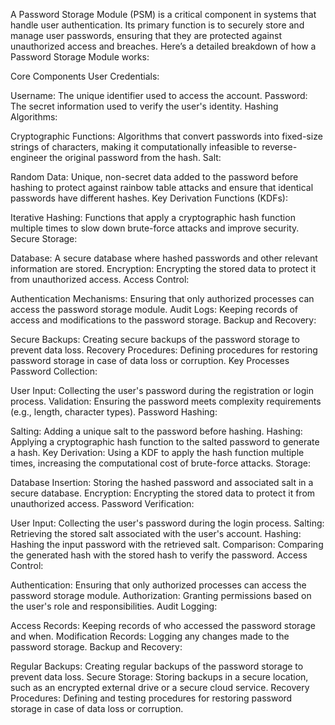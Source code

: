 A Password Storage Module (PSM) is a critical component in systems that handle user authentication. Its primary function is to securely store and manage user passwords, ensuring that they are protected against unauthorized access and breaches. Here’s a detailed breakdown of how a Password Storage Module works:

Core Components
User Credentials:

Username: The unique identifier used to access the account.
Password: The secret information used to verify the user's identity.
Hashing Algorithms:

Cryptographic Functions: Algorithms that convert passwords into fixed-size strings of characters, making it computationally infeasible to reverse-engineer the original password from the hash.
Salt:

Random Data: Unique, non-secret data added to the password before hashing to protect against rainbow table attacks and ensure that identical passwords have different hashes.
Key Derivation Functions (KDFs):

Iterative Hashing: Functions that apply a cryptographic hash function multiple times to slow down brute-force attacks and improve security.
Secure Storage:

Database: A secure database where hashed passwords and other relevant information are stored.
Encryption: Encrypting the stored data to protect it from unauthorized access.
Access Control:

Authentication Mechanisms: Ensuring that only authorized processes can access the password storage module.
Audit Logs: Keeping records of access and modifications to the password storage.
Backup and Recovery:

Secure Backups: Creating secure backups of the password storage to prevent data loss.
Recovery Procedures: Defining procedures for restoring password storage in case of data loss or corruption.
Key Processes
Password Collection:

User Input: Collecting the user's password during the registration or login process.
Validation: Ensuring the password meets complexity requirements (e.g., length, character types).
Password Hashing:

Salting: Adding a unique salt to the password before hashing.
Hashing: Applying a cryptographic hash function to the salted password to generate a hash.
Key Derivation: Using a KDF to apply the hash function multiple times, increasing the computational cost of brute-force attacks.
Storage:

Database Insertion: Storing the hashed password and associated salt in a secure database.
Encryption: Encrypting the stored data to protect it from unauthorized access.
Password Verification:

User Input: Collecting the user's password during the login process.
Salting: Retrieving the stored salt associated with the user's account.
Hashing: Hashing the input password with the retrieved salt.
Comparison: Comparing the generated hash with the stored hash to verify the password.
Access Control:

Authentication: Ensuring that only authorized processes can access the password storage module.
Authorization: Granting permissions based on the user's role and responsibilities.
Audit Logging:

Access Records: Keeping records of who accessed the password storage and when.
Modification Records: Logging any changes made to the password storage.
Backup and Recovery:

Regular Backups: Creating regular backups of the password storage to prevent data loss.
Secure Storage: Storing backups in a secure location, such as an encrypted external drive or a secure cloud service.
Recovery Procedures: Defining and testing procedures for restoring password storage in case of data loss or corruption.
